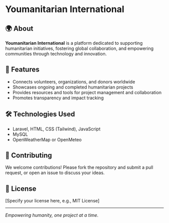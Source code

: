 # Youmanitarian International

## 🌍 About

**Youmanitarian International** is a platform dedicated to supporting humanitarian initiatives, fostering global collaboration, and empowering communities through technology and innovation.

## 🚀 Features

- Connects volunteers, organizations, and donors worldwide
- Showcases ongoing and completed humanitarian projects
- Provides resources and tools for project management and collaboration
- Promotes transparency and impact tracking

## 🛠️ Technologies Used

- Laravel, HTML, CSS (Tailwind), JavaScript
- MySQL
- OpenWeatherMap or OpenMeteo

## 🤝 Contributing

We welcome contributions! Please fork the repository and submit a pull request, or open an issue to discuss your ideas.

## 📄 License

[Specify your license here, e.g., MIT License]

---

*Empowering humanity, one project at a time.*


